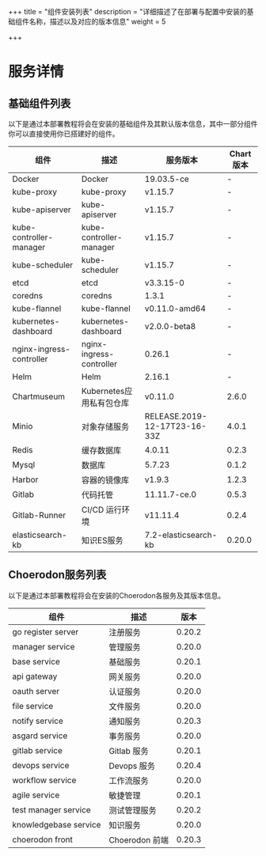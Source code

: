 +++
title = "组件安装列表"
description = "详细描述了在部署与配置中安装的基础组件名称，描述以及对应的版本信息"
weight = 5

+++

# 服务详情

## 基础组件列表

以下是通过本部署教程将会在安装的基础组件及其默认版本信息，其中一部分组件你可以直接使用你已搭建好的组件。

| 组件                     | 描述                     | 服务版本                     | Chart版本 |
| ------------------------ | ------------------------ | ---------------------------- | --------- |
| Docker                   | Docker                   | 19.03.5-ce                   | -         |
| kube-proxy               | kube-proxy               | v1.15.7                      | -         |
| kube-apiserver           | kube-apiserver           | v1.15.7                      | -         |
| kube-controller-manager  | kube-controller-manager  | v1.15.7                      | -         |
| kube-scheduler           | kube-scheduler           | v1.15.7                      | -         |
| etcd                     | etcd                     | v3.3.15-0                    | -         |
| coredns                  | coredns                  | 1.3.1                        | -         |
| kube-flannel             | kube-flannel             | v0.11.0-amd64                | -         |
| kubernetes-dashboard     | kubernetes-dashboard     | v2.0.0-beta8                 | -         |
| nginx-ingress-controller | nginx-ingress-controller | 0.26.1                       | -         |
| Helm                     | Helm                     | 2.16.1                       | -         |
| Chartmuseum              | Kubernetes应用私有包仓库 | v0.11.0                      | 2.6.0     |
| Minio                    | 对象存储服务             | RELEASE.2019-12-17T23-16-33Z | 4.0.1     |
| Redis                    | 缓存数据库               | 4.0.11                       | 0.2.3     |
| Mysql                    | 数据库                   | 5.7.23                       | 0.1.2     |
| Harbor                   | 容器的镜像库             | v1.9.3                       | 1.2.3     |
| Gitlab                   | 代码托管                 | 11.11.7-ce.0                 | 0.5.3     |
| Gitlab-Runner            | CI/CD 运行环境           | v11.11.4                     | 0.2.4     |
| elasticsearch-kb         | 知识ES服务               | 7.2-elasticsearch-kb         | 0.20.0    |

## Choerodon服务列表

以下是通过本部署教程将会在安装的Choerodon各服务及其版本信息。

| 组件                  | 描述           | 版本   |
| --------------------- | -------------- | ------ |
| go register server    | 注册服务       | 0.20.2 |
| manager service       | 管理服务       | 0.20.0 |
| base service          | 基础服务       | 0.20.1 |
| api gateway           | 网关服务       | 0.20.0 |
| oauth server          | 认证服务       | 0.20.0 |
| file service          | 文件服务       | 0.20.0 |
| notify service        | 通知服务       | 0.20.3 |
| asgard service        | 事务服务       | 0.20.0 |
| gitlab service        | Gitlab 服务    | 0.20.1 |
| devops service        | Devops 服务    | 0.20.4 |
| workflow service      | 工作流服务     | 0.20.0 |
| agile service         | 敏捷管理       | 0.20.1 |
| test manager service  | 测试管理服务   | 0.20.2 |
| knowledgebase service | 知识服务       | 0.20.0 |
| choerodon front       | Choerodon 前端 | 0.20.3 |
